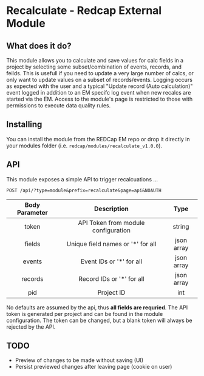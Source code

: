 # Recalculate - Redcap External Module

## What does it do?

This module allows you to calculate and save values for calc fields in a project by selecting some subset/combination of events, records, and feilds. This is usefull if you need to update a very large number of calcs, or only want to update values on a subset of records/events. Logging occurs as expected with the user and a typical "Update record (Auto calculation)" event logged in addition to an EM specifc log event when new recalcs are started via the EM. Access to the module's page is restricted to those with permissions to execute data quality rules.

## Installing

You can install the module from the REDCap EM repo or drop it directly in your modules folder (i.e. `redcap/modules/recalculate_v1.0.0`).

## API

This module exposes a simple API to trigger recalcuations ...

`POST /api/?type=module&prefix=recalculate&page=api&NOAUTH`

|**Body Parameter**|              **Description**             |   **Type**   |
|:-----------------:|:---------------------------------------:|:------------:|
|   token           |   API Token from module configuration   |  string      |
|   fields          |   Unique field names or '*' for all     |  json array  |
|   events          |   Event IDs or '*' for all              |  json array  |
|   records         |   Record IDs or '*' for all             |  json array  |
|   pid             |   Project ID                            |  int         |

No defaults are assumed by the api, thus **all fields are requried**. The API token is generated per project and can be found in the module configuration. The token can be changed, but a blank token will always be rejected by the API.

## TODO

* Preview of changes to be made without saving (UI)
* Persist previewed changes after leaving page (cookie on user)
